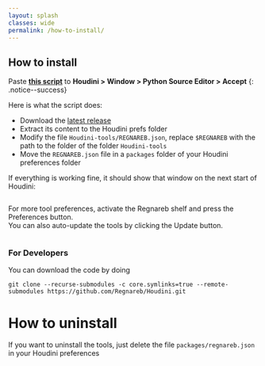 ```yaml
---
layout: splash
classes: wide
permalink: /how-to-install/
---
```




## How to install

Paste [**this script**](https://raw.githubusercontent.com/Regnareb/Houdini/refs/tags/v0.3.1/python2.7libs/tools/installer.py) to **Houdini > Window > Python Source Editor > Accept** 
{: .notice--success}
<br>

Here is what the script does:
 * Download the [latest release](https://github.com/Regnareb/Houdini/releases/latest/download/Houdini-tools.zip) 
 * Extract its content to the Houdini prefs folder 
 * Modify the file `Houdini-tools/REGNAREB.json`, replace `$REGNAREB` with the path to the folder of the folder `Houdini-tools`  
 * Move the `REGNAREB.json` file in a `packages` folder of your Houdini preferences folder


If everything is working fine, it should show that window on the next start of Houdini:


<img src="{{ site.url }}{{ site.baseurl }}/assets/images/first_launch.png" alt="">


For more tool preferences, activate the Regnareb shelf and press the Preferences button.  
You can also auto-update the tools by clicking the Update button.

<img src="{{ site.url }}{{ site.baseurl }}/assets/images/preferences.png" alt="">


### For Developers
You can download the code by doing
```
git clone --recurse-submodules -c core.symlinks=true --remote-submodules https://github.com/Regnareb/Houdini.git
```


# How to uninstall

If you want to uninstall the tools, just delete the file `packages/regnareb.json` in your Houdini preferences 
